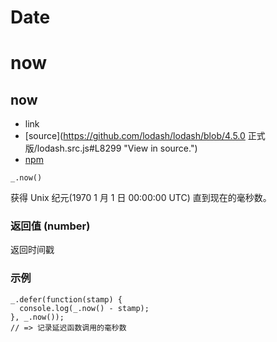 # Date

# now

## now

*   link
*   [source](https://github.com/lodash/lodash/blob/4.5.0 正式版/lodash.src.js#L8299 "View in source.")
*   [npm](https://www.npmjs.com/package/lodash.now "See the npm package.")

```
_.now() 
```

获得 Unix 纪元(1970 1 月 1 日 00:00:00 UTC) 直到现在的毫秒数。

### 返回值 (number)

返回时间戳

### 示例

```
_.defer(function(stamp) {
  console.log(_.now() - stamp);
}, _.now());
// => 记录延迟函数调用的毫秒数 
```